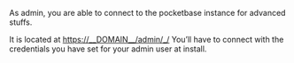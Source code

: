As admin, you are able to connect to the pocketbase instance for advanced stuffs.

It is located at <https://__DOMAIN__/admin/_/>
You’ll have to connect with the credentials you have set for your admin user at install.